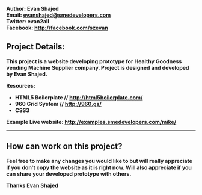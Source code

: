 <b>Author: Evan Shajed<b><br/>
Email: evanshajed@smedevelopers.com<br/>
Twitter: evan2all<br/>
Facebook: http://facebook.com/szevan

Project Details:
------------------------------------------------------
This project is a website developing prototype for Healthy Goodness vending Machine Supplier company. Project is designed and developed by Evan Shajed.

Resources:
- HTML5 Boilerplate // http://html5boilerplate.com/
- 960 Grid System // http://960.gs/
- CSS3


Example Live website: http://examples.smedevelopers.com/mike/

------------------------------------------------------------

How can work on this project?
-------------------------------
Feel free to make any changes you would like to but will really appreciate if you don't copy the website as it is right now. Will also appreciate if you can share your developed prototype with others.

Thanks
Evan Shajed